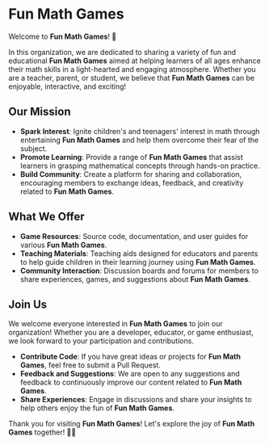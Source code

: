 # Fun Math Games

Welcome to **Fun Math Games**! 🎉

In this organization, we are dedicated to sharing a variety of fun and educational **Fun Math Games** aimed at helping learners of all ages enhance their math skills in a light-hearted and engaging atmosphere. Whether you are a teacher, parent, or student, we believe that **Fun Math Games** can be enjoyable, interactive, and exciting!

## Our Mission

- **Spark Interest**: Ignite children's and teenagers' interest in math through entertaining **Fun Math Games** and help them overcome their fear of the subject.
- **Promote Learning**: Provide a range of **Fun Math Games** that assist learners in grasping mathematical concepts through hands-on practice.
- **Build Community**: Create a platform for sharing and collaboration, encouraging members to exchange ideas, feedback, and creativity related to **Fun Math Games**.

## What We Offer

- **Game Resources**: Source code, documentation, and user guides for various **Fun Math Games**.
- **Teaching Materials**: Teaching aids designed for educators and parents to help guide children in their learning journey using **Fun Math Games**.
- **Community Interaction**: Discussion boards and forums for members to share experiences, games, and suggestions about **Fun Math Games**.

## Join Us

We welcome everyone interested in **Fun Math Games** to join our organization! Whether you are a developer, educator, or game enthusiast, we look forward to your participation and contributions.

- **Contribute Code**: If you have great ideas or projects for **Fun Math Games**, feel free to submit a Pull Request.
- **Feedback and Suggestions**: We are open to any suggestions and feedback to continuously improve our content related to **Fun Math Games**.
- **Share Experiences**: Engage in discussions and share your insights to help others enjoy the fun of **Fun Math Games**.

Thank you for visiting **Fun Math Games**! Let's explore the joy of **Fun Math Games** together! 🎲📐
